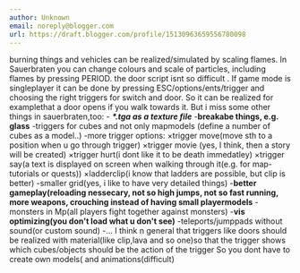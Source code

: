 ```yaml
---
author: Unknown
email: noreply@blogger.com
url: https://draft.blogger.com/profile/15130963659556780098
---
```


burning things and vehicles can be realized/simulated by scaling flames. In Sauerbraten you can change colours and scale of particles, including flames by pressing PERIOD.
the door script isnt so difficult . If game mode is singleplayer it can be done by pressing ESC/options/ents/trigger and choosing the right triggers for switch and door. So it can be realized for examplethat a door opens if you walk towards it.
But i miss some other things in sauerbraten,too:
\- **_\*.tga as a texture file_**
\-**breakabe things, e.g. glass**
\-triggers for cubes and not only mapmodels (define a number of cubes as a model..)
\-more trigger options:
×trigger move(move sth to a position when u go through trigger)
×trigger movie (yes, I think, then a story will be created)
×trigger hurt(i dont like it to be death immedatley)
×trigger say(a text is displayed on screen when walking through it(e.g. for map-tutorials or quests))
×ladderclip(i know that ladders are possible, but clip is better)
\-smaller grid(yes, i like to have very detailed things)
\-**better gameplay(reloading nessecary, not so high jumps, not so fast running, more weapons, crouching instead of having small playermodels**
\-monsters in Mp(all players fight together against monsters)
\-**vis optimizing(you don't load what u don't see)**
\-teleports/jumppads without sound(or custom sound)
\-...
I think n general that triggers like doors should be realized with material(like clip,lava and so one)so that the trigger shows which cubes/objects should be the action of the trigger
So you dont have to create own models( and animations(difficult)
